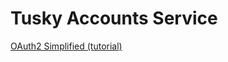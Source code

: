 # Tusky Accounts Service

[OAuth2 Simplified (tutorial)](https://aaronparecki.com/oauth-2-simplified/)
